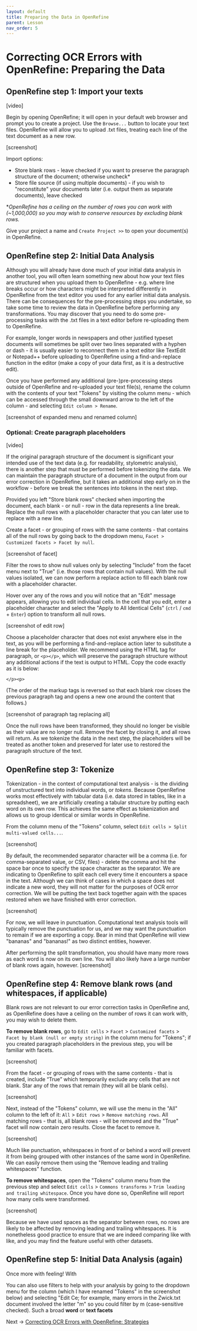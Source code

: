 ```yaml
---
layout: default
title: Preparing the Data in OpenRefine
parent: Lesson
nav_order: 5
---
```

# Correcting OCR Errors with OpenRefine: Preparing the Data

## OpenRefine step 1: Import your texts

\[video]

Begin by opening OpenRefine; it will open in your default web browser and prompt you to create a project. Use the `Browse...` button to locate your text files. OpenRefine will allow you to upload .txt files, treating each line of the text document as a new row.

\[screenshot]

Import options:
* Store blank rows - leave checked if you want to preserve the paragraph structure of the document; otherwise uncheck*
* Store file source (if using multiple documents) - if you wish to "reconstitute" your documents later (i.e. output them as separate documents), leave checked 

\**OpenRefine has a ceiling on the number of rows you can work with (~1,000,000) so you may wish to conserve resources by excluding blank rows.*

Give your project a name and `Create Project >>` to open your document(s) in OpenRefine.

## OpenRefine step 2: Initial Data Analysis

Although you will already have done much of your initial data analysis in another tool, you will often learn something new about how your text files are structured when you upload them to OpenRefine - e.g. where line breaks occur or how characters might be interpreted differently in OpenRefine from the text editor you used for any earlier initial data analysis. There can be consequences for the pre-processing steps you undertake, so take some time to review the data in OpenRefine before performing any transformations. You may discover that you need to do some pre-processing tasks with the .txt files in a text editor before re-uploading them to OpenRefine.

For example, longer words in newspapers and other justified typeset documents will sometimes be split over two lines separated with a hyphen or dash - it is usually easier to reconnect them in a text editor like TextEdit or Notepad++ before uploading to OpenRefine using a find-and-replace function in the editor (make a copy of your data first, as it is a destructive edit).

Once you have performed any additional (pre-)pre-processing steps outside of OpenRefine and re-uploaded your text file(s), rename the column with the contents of your text "Tokens" by visiting the column menu - which can be accessed through the small downward arrow to the left of the column - and selecting `Edit column > Rename`.

\[screenshot of expanded menu and renamed column]

### Optional: Create paragraph placeholders

\[video]

If the original paragraph structure of the document is significant your intended use of the text data (e.g. for readability, stylometric analysis), there is another step that must be performed before tokenizing the data. We can maintain the paragraph structure of a document in the output from our error correction in OpenRefine, but it takes an additional step early on in the workflow - before we break the sentences into tokens in the next step.

Provided you left "Store blank rows" checked when importing the document, each blank - or null - row in the data represents a line break. Replace the null rows with a placeholder character that you can later use to replace with a new line.

Create a facet - or grouping of rows with the same contents - that contains all of the null rows by going back to the dropdown menu, `Facet > Customized facets > Facet by null`. 

\[screenshot of facet]

Filter the rows to show null values only by selecting "Include" from the facet menu next to "True" (i.e. those rows that contain null values). With the null values isolated, we can now perform a replace action to fill each blank row with a placeholder character.

Hover over any of the rows and you will notice that an "Edit" message appears, allowing you to edit individual cells. In the cell that you edit, enter a placeholder character and select the "Apply to All Identical Cells" (`ctrl` / `cmd` + `Enter`) option to transform all null rows.

\[screenshot of edit row]

Choose a placeholder character that does not exist anywhere else in the text, as you will be performing a find-and-replace action later to substitute a line break for the placeholder. We recommend using the HTML tag for paragraph, or `<p></p>`, which will preserve the paragraph structure without any additional actions if the text is output to HTML. Copy the code exactly as it is below:

`</p><p>`

(The order of the markup tags is reversed so that each blank row closes the previous paragraph tag and opens a new one around the content that follows.)

\[screenshot of paragraph tag replacing all]

Once the null rows have been transformed, they should no longer be visible as their value are no longer null. Remove the facet by closing it, and all rows will return. As we tokenize the data in the next step, the placeholders will be treated as another token and preserved for later use to restored the paragraph structure of the text.

## OpenRefine step 3: Tokenize

Tokenization - in the context of computational text analysis - is the dividing of unstructured text into individual words, or *tokens*. Because OpenRefine works most effectively with tabular data (i.e. data stored in tables, like in a spreadsheet), we are artificially creating a tabular structure by putting each word on its own row. This achieves the same effect as tokenization and allows us to group identical or similar words in OpenRefine.

 From the column menu of the "Tokens" column, select `Edit cells > Split multi-valued cells...`.

\[screenshot]

By default, the recommended separator character will be a comma (i.e. for comma-separated value, or CSV, files) - delete the comma and hit the space bar once to specify the space character as the separator. We are indicating to OpenRefine to split each cell every time it encounters a space in the text. Although we can think of cases in which a space does not indicate a new word, they will not matter for the purposes of OCR error correction. We will be putting the text back together again with the spaces restored when we have finished with error correction.  

\[screenshot]

For now, we will leave in punctuation. Computational text analysis tools will typically remove the punctuation for us, and we may want the punctuation to remain if we are exporting a copy. Bear in mind that OpenRefine will view "bananas" and "bananas!" as two distinct entities, however.

After performing the split transformation, you should have many more rows as each word is now on its own line. You will also likely have a large number of blank rows again, however.
\[screenshot]

## OpenRefine step 4: Remove blank rows (and whitespaces, if applicable)

Blank rows are not relevant to our error correction tasks in OpenRefine and, as OpenRefine does have a ceiling on the number of rows it can work with, you may wish to delete them.

**To remove blank rows**, go to `Edit cells` > `Facet` > `Customized facets` > `Facet by blank (null or empty string)` in the column menu for "Tokens"; if you created paragraph placeholders in the previous step, you will be familiar with facets. 

\[screenshot]

From the facet - or grouping of rows with the same contents - that is created, include “True” which temporarily exclude any cells that are not blank. Star any of the rows that remain (they will all be blank cells).

\[screenshot]

Next, instead of the "Tokens" column, we will use the menu in the "All" column to the left of it: `All` > `Edit rows` > `Remove matching rows`. All matching rows - that is, all blank rows - will be removed and the "True" facet will now contain zero results. Close the facet to remove it.

\[screenshot]

Much like punctuation, whitespaces in front of or behind a word will prevent it from being grouped with other instances of the same word in OpenRefine. We can easily remove them using the "Remove leading and trailing whitespaces" function.

**To remove whitespaces**, open the "Tokens" column menu from the previous step and select `Edit cells` > `Commons transforms` > `Trim leading and trailing whitespace`. Once you have done so, OpenRefine will report how many cells were transformed.

\[screenshot]

Because we have used spaces as the separator between rows, no rows are likely to be affected by removing leading and trailing whitespaces. It is nonetheless good practice to ensure that we are indeed comparing like with like, and you may find the feature useful with other datasets.


## OpenRefine step 5: Initial Data Analysis (again)

Once more with feeling! With 

You can also use filters to help with your analysis by going to the dropdown menu for the column (which I have renamed "Tokens" in the screenshot below) and selecting "Edit Ce; for example, many errors in the Zwick.txt document involved the letter "m" so you could filter by m (case-sensitive checked). Such a broad **word** or **text facets** 


Next -> [Correcting OCR Errors with OpenRefine: Strategies](or-strat.html)

